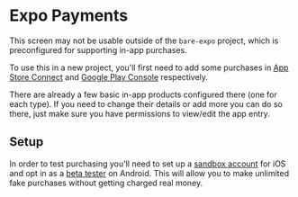 # Expo Payments

This screen may not be usable outside of the `bare-expo` project, which is preconfigured for supporting in-app purchases.

To use this in a new project, you'll first need to add some purchases in [App Store Connect](https://appstoreconnect.apple.com/)
and [Google Play Console](https://developer.android.com/distribute/console/) respectively.

There are already a few basic in-app products configured there (one for each type).
If you need to change their details or add more you can do so there, just make sure you have permissions to view/edit the app entry.

## Setup

In order to test purchasing you'll need to set up a [sandbox account](https://help.apple.com/app-store-connect/#/dev8b997bee1) for iOS
and opt in as a [beta tester](https://developer.android.com/google/play/billing/billing_testing) on Android.
This will allow you to make unlimited fake purchases without getting charged real money.
